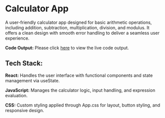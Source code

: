 # Calculator App

A user-friendly calculator app designed for basic arithmetic operations, including addition, subtraction, multiplication, division, and modulus. It offers a clean design with smooth error handling to deliver a seamless user experience.

**Code Output:**
Please click [here](https://sushilkumar567.github.io/6-calculator-app/) to view the live code output.

## Tech Stack:

**React:** Handles the user interface with functional components and state management via useState.

**JavaScript:** Manages the calculator logic, input handling, and expression evaluation.

**CSS:** Custom styling applied through App.css for layout, button styling, and responsive design.
